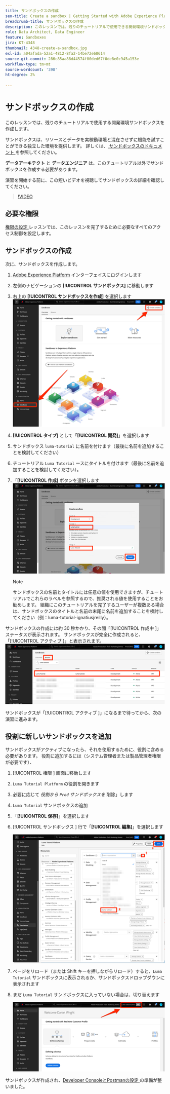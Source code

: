 ```yaml
---
title: サンドボックスの作成
seo-title: Create a sandbox | Getting Started with Adobe Experience Platform for Data Architects and Data Engineers
breadcrumb-title: サンドボックスの作成
description: このレッスンでは、残りのチュートリアルで使用できる開発環境サンドボックスを作成します。
role: Data Architect, Data Engineer
feature: Sandboxes
jira: KT-4348
thumbnail: 4348-create-a-sandbox.jpg
exl-id: a04afada-52a1-4812-8fa2-14be72e68614
source-git-commit: 286c85aa88d44574f00ded67f0de8e0c945a153e
workflow-type: tm+mt
source-wordcount: '398'
ht-degree: 2%

---
```


# サンドボックスの作成

<!--25min-->

このレッスンでは、残りのチュートリアルで使用する開発環境サンドボックスを作成します。

サンドボックスは、リソースとデータを実稼動環境と混在させずに機能を試すことができる独立した環境を提供します。 詳しくは、[ サンドボックスのドキュメント ](https://experienceleague.adobe.com/docs/experience-platform/sandbox/home.html?lang=ja) を参照してください。

**データアーキテクト** と **データエンジニア** は、このチュートリアル以外でサンドボックスを作成する必要があります。

演習を開始する前に、この短いビデオを視聴してサンドボックスの詳細を確認してください。
>[!VIDEO](https://video.tv.adobe.com/v/29838/?learn=on&enablevpops)

## 必要な権限

[ 権限の設定 ](configure-permissions.md) レッスンでは、このレッスンを完了するために必要なすべてのアクセス制御を設定します。

<!--
* Permission items **[!UICONTROL Sandbox Administration]** > **[!UICONTROL View Sandboxes]** and **[!UICONTROL Manage Sandboxes]**
* Permission item **[!UICONTROL Sandboxes]** > **[!UICONTROL Prod]**
* User-role access to the `Luma Tutorial Platform` product profile
* Admin-level access to the `Luma Tutorial Platform` product profile
-->

## サンドボックスの作成

次に、サンドボックスを作成します。

1. [Adobe Experience Platform](https://experience.adobe.com/platform) インターフェイスにログインします
1. 左側のナビゲーションの **[!UICONTROL サンドボックス]** に移動します
1. 右上の **[!UICONTROL サンドボックスを作成]** を選択します
   ![ 「サンドボックスを作成」を選択 ](assets/sandbox-createSandbox.png)

1. **[!UICONTROL タイプ]** として「**[!UICONTROL 開発]**」を選択します
1. サンドボックス `luma-tutorial` に名前を付けます（最後に名前を追加することを検討してください）
1. チュートリアル `Luma Tutorial` ースにタイトルを付けます（最後に名前を追加することを検討してください）。
1. 「**[!UICONTROL 作成]** ボタンを選択します
   ![ サンドボックスの作成 ](assets/sandbox-nameSandbox.png)
   >[!NOTE]
   >
   >サンドボックスの名前とタイトルには任意の値を使用できますが、チュートリアルでこれらのラベルを参照するので、推奨される値を使用することをお勧めします。 組織にこのチュートリアルを完了するユーザーが複数ある場合は、サンドボックスのタイトルと名前の末尾に名前を追加することを検討してください（例：luma-tutorial-ignatiusjreilly）。

サンドボックスの作成には約 30 秒かかり、その間「[!UICONTROL  作成中 ]」ステータスが表示されます。 サンドボックスが完全に作成されると、「[!UICONTROL  アクティブ ]」と表示されます。
![ アクティブステータス ](assets/sandbox-active.png)

サンドボックスが「[!UICONTROL  アクティブ ]」になるまで待ってから、次の演習に進みます。

## 役割に新しいサンドボックスを追加

サンドボックスがアクティブになったら、それを使用するために、役割に含める必要があります。 役割に追加するには（システム管理者または製品管理者権限が必要です）、

1. [!UICONTROL  権限 ] 画面に移動します
1. `Luma Tutorial Platform` の役割を開きます
1. 必要に応じて _役割から `Prod` サンドボックスを_ 削除」します
1. `Luma Tutorial` サンドボックスの追加
1. 「**[!UICONTROL 保存]**」を選択します
1. [!UICONTROL  サンドボックス ] 行で「**[!UICONTROL 編集]**」を選択します

   ![Luma チュートリアルの追加 ](assets/sandbox-addLumaTutorial.png)

1. ページをリロード（または Shift キーを押しながらリロード）すると、`Luma Tutorial` サンドボックスに表示されるか、サンドボックスドロップダウンに表示されます
1. まだ `Luma Tutorial` サンドボックスに入っていない場合は、切り替えます

   ![ サンドボックスを確認 ](assets/sandbox-confirmDropdown.png)

サンドボックスが作成され、[Developer ConsoleとPostmanの設定 ](set-up-developer-console-and-postman.md) の準備が整いました。
